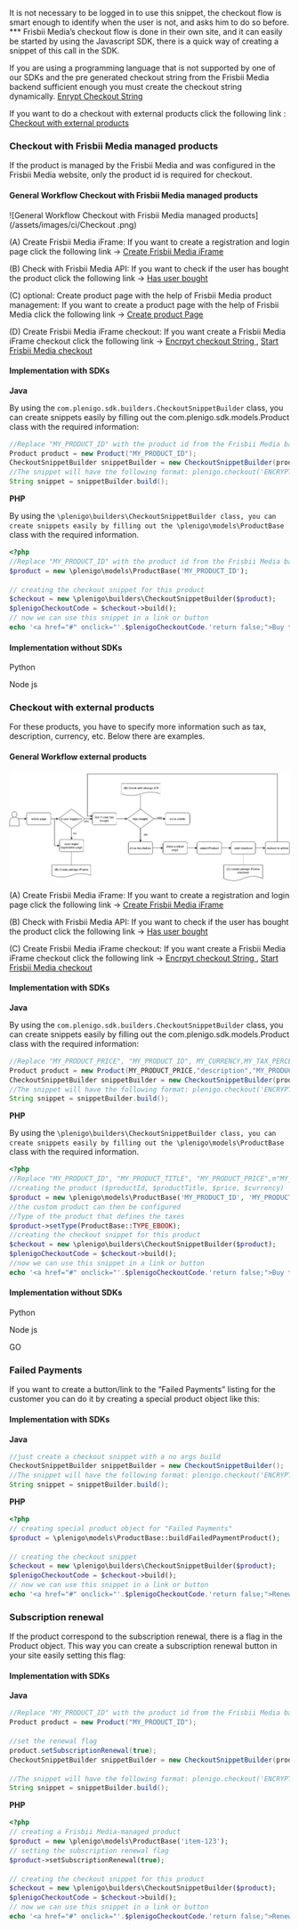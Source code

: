 It is not necessary to be logged in to use this snippet, the checkout flow is smart enough to identify when the user is not, and asks him to do so before. ***
Frisbii Media’s checkout flow is done in their own site, and it can easily be started by using the Javascript SDK, there is a quick way of creating a snippet of this call in the SDK.

If you are using a programming language that is not supported by one of our SDKs and the pre generated checkout string from the Frisbii Media backend sufficient enough you must create the checkout string dynamically. [Enrypt Checkout String](https://plenigo.github.io/custom_integration#encrypted-checkout-string)


If you want to do a checkout with external products click the following link : [Checkout with external products ](https://plenigo.github.io/sdks/javascript#checkout---start-a-plenigo-checkout)

### Checkout with Frisbii Media managed products
If the product is managed by the Frisbii Media and was configured in the Frisbii Media website, only the product id is required for checkout.

#### General Workflow Checkout with  Frisbii Media managed products 

![General Workflow Checkout with  Frisbii Media managed products](/assets/images/ci/Checkout .png)

(A) Create Frisbii Media iFrame: If you want to create a registration and login page click the following link -> [Create Frisbii Media iFrame](https://plenigo.github.io/sdks/javascript#login---open-the-plenigo-login-window)

(B) Check with Frisbii Media API: If you want to check if the user has bought the product click the following link -> [Has user bought ](https://api.plenigo.com/#!/user/hasBoughtProduct)

(C) optional: Create product page with the help of Frisbii Media product management: If you want to create a product page with the help of Frisbii Media click the following link -> [Create product Page ](https://api.plenigo.com/#!/product/getProduct)
 
(D) Create Frisbii Media iFrame checkout: If you want create a Frisbii Media iFrame checkout click the following link -> [Encrpyt checkout String ](https://plenigo.github.io/custom_integration#encrypted-checkout-string),
                                    [Start Frisbii Media checkout ](https://plenigo.github.io/sdks/javascript#checkout---start-a-plenigo-checkout)

#### Implementation with SDKs  

**Java**     

By using the `com.plenigo.sdk.builders.CheckoutSnippetBuilder` class, you can create snippets easily by filling out the com.plenigo.sdk.models.Product class with the required information:

```java
//Replace "MY_PRODUCT_ID" with the product id from the Frisbii Media backend
Product product = new Product("MY_PRODUCT_ID");
CheckoutSnippetBuilder snippetBuilder = new CheckoutSnippetBuilder(product);
//The snippet will have the following format: plenigo.checkout('ENCRYPTED_STRING_HERE');
String snippet = snippetBuilder.build();
```
**PHP**

By using the `\plenigo\builders\CheckoutSnippetBuilder class, you can create snippets easily by filling out the \plenigo\models\ProductBase` class with the required information.
```php
<?php
//Replace "MY_PRODUCT_ID" with the product id from the Frisbii Media backend
$product = new \plenigo\models\ProductBase('MY_PRODUCT_ID');

// creating the checkout snippet for this product
$checkout = new \plenigo\builders\CheckoutSnippetBuilder($product);
$plenigoCheckoutCode = $checkout->build();
// now we can use this snippet in a link or button
echo '<a href="#" onclick="'.$plenigoCheckoutCode.'return false;">Buy this Product</a>';
```

#### Implementation without SDKs

Python

Node js


### Checkout with external products

For these products, you have to specify more information such as tax, description, currency, etc. Below there are examples.

#### General Workflow external products


![General Workflow ](/assets/images/ci/CheckoutExternProduct.png)


(A) Create Frisbii Media iFrame: If you want to create a registration and login page click the following link -> [Create Frisbii Media iFrame](https://plenigo.github.io/sdks/javascript#login---open-the-plenigo-login-window)

(B) Check with Frisbii Media API: If you want to check if the user has bought the product click the following link -> [Has user bought ](https://api.plenigo.com/#!/user/hasBoughtProduct)
 
(C) Create Frisbii Media iFrame checkout: If you want create a Frisbii Media iFrame checkout click the following link -> [Encrpyt checkout String ](https://plenigo.github.io/custom_integration#encrypted-checkout-string),
                                    [Start Frisbii Media checkout ](https://plenigo.github.io/sdks/javascript#checkout---start-a-plenigo-checkout)

#### Implementation with SDKs

**Java** 

By using the `com.plenigo.sdk.builders.CheckoutSnippetBuilder` class, you can create snippets easily by filling out the com.plenigo.sdk.models.Product class with the required information:
```java
//Replace "MY_PRODUCT_PRICE", "MY_PRODUCT_ID", MY_CURRENCY,MY_TAX_PERCENTAGE with the real data
Product product = new Product(MY_PRODUCT_PRICE,"description","MY_PRODUCT_ID","MY_CURRENCY", MY_TAX_PERCENTAGE);
CheckoutSnippetBuilder snippetBuilder = new CheckoutSnippetBuilder(product);
//The snippet will have the following format: plenigo.checkout('ENCRYPTED_STRING_HERE');
String snippet = snippetBuilder.build();
```

**PHP**

By using the `\plenigo\builders\CheckoutSnippetBuilder class, you can create snippets easily by filling out the \plenigo\models\ProductBase` class with the required information.
```php
<?php
//Replace "MY_PRODUCT_ID", "MY_PRODUCT_TITLE", "MY_PRODUCT_PRICE",m"MY_PRODUCT_CURRENCY" with the real data
//creating the product ($productId, $productTitle, $price, $currency)
$product = new \plenigo\models\ProductBase('MY_PRODUCT_ID', 'MY_PRODUCT_TITLE',MY_PRODUCT_PRICE,'MY_PRODUCT_CURRENCY');
//the custom product can then be configured
//Type of the product that defines the taxes
$product->setType(ProductBase::TYPE_EBOOK);
//creating the checkout snippet for this product
$checkout = new \plenigo\builders\CheckoutSnippetBuilder($product);
$plenigoCheckoutCode = $checkout->build();
//now we can use this snippet in a link or button
echo '<a href="#" onclick="'.$plenigoCheckoutCode.'return false;">Buy this Product</a>';
```

#### Implementation without SDKs

Python

Node js

GO


### Failed Payments

If you want to create a button/link to the “Failed Payments” listing for the customer you can do it by creating a special product object like this:
#### Implementation with SDKs

**Java**

```java
//just create a checkout snippet with a no args build
CheckoutSnippetBuilder snippetBuilder = new CheckoutSnippetBuilder();
//The snippet will have the following format: plenigo.checkout('ENCRYPTED_STRING_HERE');
String snippet = snippetBuilder.build();
```

**PHP**

```php
<?php
// creating special product object for "Failed Payments"
$product = \plenigo\models\ProductBase::buildFailedPaymentProduct();
    
// creating the checkout snippet
$checkout = new \plenigo\builders\CheckoutSnippetBuilder($product);
$plenigoCheckoutCode = $checkout->build();
// now we can use this snippet in a link or button
echo '<a href="#" onclick="'.$plenigoCheckoutCode.'return false;">Renew your subscription</a>';
```


### Subscription renewal

If the product correspond to the subscription renewal, there is a flag in the Product object. This way you can create a subscription renewal button in your site easily setting this flag:

#### Implementation with SDKs

**Java**
```java
//Replace "MY_PRODUCT_ID" with the product id from the Frisbii Media backend
Product product = new Product("MY_PRODUCT_ID");
 
//set the renewal flag
product.setSubscriptionRenewal(true);
CheckoutSnippetBuilder snippetBuilder = new CheckoutSnippetBuilder(product);
 
//The snippet will have the following format: plenigo.checkout('ENCRYPTED_STRING_HERE');
String snippet = snippetBuilder.build();
```

**PHP**
```php
<?php
// creating a Frisbii Media-managed product
$product = new \plenigo\models\ProductBase('item-123');
// setting the subscription renewal flag
$product->setSubscriptionRenewal(true);
    
// creating the checkout snippet for this product
$checkout = new \plenigo\builders\CheckoutSnippetBuilder($product);
$plenigoCheckoutCode = $checkout->build();
// now we can use this snippet in a link or button
echo '<a href="#" onclick="'.$plenigoCheckoutCode.'return false;">Renew your subscription</a>';
```
